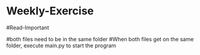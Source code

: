 # Weekly-Exercise
#Read-Important

#both files need to be in the same folder
#When both files get on the same folder, execute main.py to start the program
